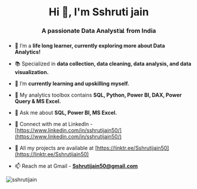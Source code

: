 <h1 align="center">Hi 👋, I'm Sshruti jain</h1>
<h3 align="center">A passionate Data Analyst📊 from India</h3>

- 🔭 I’m a **life long learner, currently exploring more about Data Analytics!**

- 📚 Specialized in **data collection, data cleaning, data analysis, and data visualization.**

- 🌱 I’m **currently learning and upskilling myself.**

- 🧰 My analytics toolbox contains **SQL, Python, Power BI, DAX, Power Query & MS Excel.**
  
- 💬 Ask me about **SQL, Power BI, MS Excel.**

- 🔗 Connect with me at LinkedIn - [https://www.linkedin.com/in/sshrutijain50/](https://www.linkedin.com/in/sshrutijain50/)

- 🎦 All my projects are available at [https://linktr.ee/Sshrutijain50](https://linktr.ee/Sshrutijain50)

- 📫 Reach me at Gmail - **Sshrutijain50@gmail.com**

<p align="left">
</p>

<p><img align="center" src="https://github-readme-streak-stats.herokuapp.com/?user=sshrutijain&" alt="sshrutijain" /></p>
